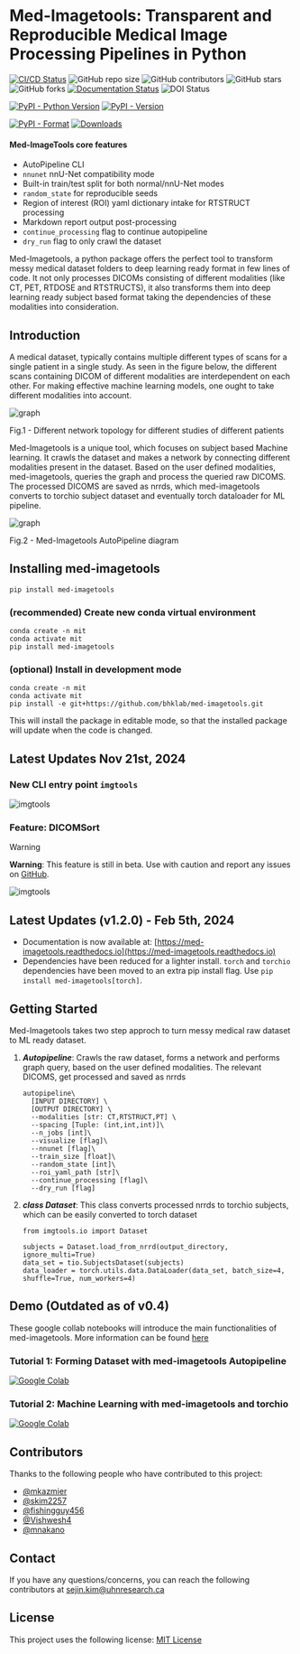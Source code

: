 # Med-Imagetools: Transparent and Reproducible Medical Image Processing Pipelines in Python

[![CI/CD Status](https://github.com/bhklab/med-imagetools/actions/workflows/main.yml/badge.svg)](https://github.com/bhklab/med-imagetools/actions/workflows/main.yml)
![GitHub repo size](https://img.shields.io/github/repo-size/bhklab/med-imagetools)
![GitHub contributors](https://img.shields.io/github/contributors/bhklab/med-imagetools)
![GitHub stars](https://img.shields.io/github/stars/bhklab/med-imagetools?style=social)
![GitHub forks](https://img.shields.io/github/forks/bhklab/med-imagetools?style=social)
[![Documentation Status](https://readthedocs.org/projects/med-imagetools/badge/?version=documentation)](https://med-imagetools.readthedocs.io/en/documentation/?badge=documentation)
![DOI Status](https://zenodo.org/badge/243786996.svg)

[![PyPI - Python Version](https://img.shields.io/pypi/pyversions/med-imagetools)](https://pypi.org/project/med-imagetools/)
[![PyPI - Version](https://img.shields.io/pypi/v/med-imagetools)](https://pypi.org/project/med-imagetools/)

[![PyPI - Format](https://img.shields.io/pypi/format/med-imagetools)](https://pypi.org/project/med-imagetools/)
[![Downloads](https://static.pepy.tech/badge/med-imagetools)](https://pepy.tech/project/med-imagetools)

#### Med-ImageTools core features

* AutoPipeline CLI
* `nnunet` nnU-Net compatibility mode
* Built-in train/test split for both normal/nnU-Net modes
* `random_state` for reproducible seeds
* Region of interest (ROI) yaml dictionary intake for RTSTRUCT processing
* Markdown report output post-processing
* `continue_processing` flag to continue autopipeline
* `dry_run` flag to only crawl the dataset

Med-Imagetools, a python package offers the perfect tool to transform messy medical dataset folders to deep learning ready format in few lines of code. It not only processes DICOMs consisting of different modalities (like CT, PET, RTDOSE and RTSTRUCTS), it also transforms them into deep learning ready subject based format taking the dependencies of these modalities into consideration.  

## Introduction

A medical dataset, typically contains multiple different types of scans for a single patient in a single study. As seen in the figure below, the different scans containing DICOM of different modalities are interdependent on each other. For making effective machine learning models, one ought to take different modalities into account.

![graph](https://github.com/bhklab/med-imagetools/blob/main/images/graph.png?raw=true)

Fig.1 - Different network topology for different studies of different patients

Med-Imagetools is a unique tool, which focuses on subject based Machine learning. It crawls the dataset and makes a network by connecting different modalities present in the dataset. Based on the user defined modalities, med-imagetools, queries the graph and process the queried raw DICOMS. The processed DICOMS are saved as nrrds, which med-imagetools converts to torchio subject dataset and eventually torch dataloader for ML pipeline.

![graph](https://github.com/bhklab/med-imagetools/blob/main/images/autopipeline.png?raw=true)

Fig.2 - Med-Imagetools AutoPipeline diagram

## Installing med-imagetools

```console
pip install med-imagetools
```

### (recommended) Create new conda virtual environment

```console
conda create -n mit
conda activate mit
pip install med-imagetools
```

### (optional) Install in development mode

```console
conda create -n mit
conda activate mit
pip install -e git+https://github.com/bhklab/med-imagetools.git
```

This will install the package in editable mode, so that the installed package will update when the code is changed.

## Latest Updates Nov 21st, 2024

### New CLI entry point `imgtools`

![imgtools](https://github.com/bhklab/med-imagetools/blob/main/images/imgtools_help.png?raw=true)

### Feature: DICOMSort

> [!WARNING]
> **Warning**: This feature is still in beta. Use with caution and report any issues on [GitHub](https://github.com/bhklab/med-imagetools/issues).

![imgtools](https://github.com/bhklab/med-imagetools/blob/main/images/dicomsort_help.png?raw=true)

## Latest Updates (v1.2.0) - Feb 5th, 2024

* Documentation is now available at: [https://med-imagetools.readthedocs.io](https://med-imagetools.readthedocs.io)
* Dependencies have been reduced for a lighter install. `torch` and `torchio` dependencies have been moved to an extra pip install flag. Use `pip install med-imagetools[torch]`.

## Getting Started

Med-Imagetools takes two step approch to turn messy medical raw dataset to ML ready dataset.  

1. ***Autopipeline***: Crawls the raw dataset, forms a network and performs graph query, based on the user defined modalities. The relevant DICOMS, get processed and saved as nrrds

    ```console
    autopipeline\
      [INPUT DIRECTORY] \
      [OUTPUT DIRECTORY] \
      --modalities [str: CT,RTSTRUCT,PT] \
      --spacing [Tuple: (int,int,int)]\
      --n_jobs [int]\
      --visualize [flag]\
      --nnunet [flag]\
      --train_size [float]\
      --random_state [int]\
      --roi_yaml_path [str]\
      --continue_processing [flag]\
      --dry_run [flag]
    ```

2. ***class Dataset***: This class converts processed nrrds to torchio subjects, which can be easily converted to torch dataset

    ```console
    from imgtools.io import Dataset
    
    subjects = Dataset.load_from_nrrd(output_directory, ignore_multi=True)
    data_set = tio.SubjectsDataset(subjects)
    data_loader = torch.utils.data.DataLoader(data_set, batch_size=4, shuffle=True, num_workers=4)
    ```

## Demo (Outdated as of v0.4)

These google collab notebooks will introduce the main functionalities of med-imagetools. More information can be found [here](https://github.com/bhklab/med-imagetools/blob/master/examples/README.md)

### Tutorial 1: Forming Dataset with med-imagetools Autopipeline

[![Google Colab](https://colab.research.google.com/assets/colab-badge.svg)](https://colab.research.google.com/github/skim2257/tcia_samples/blob/main/notebooks/Tutorial_1_Forming_Dataset_with_Med_Imagetools.ipynb)

### Tutorial 2: Machine Learning with med-imagetools and torchio

[![Google Colab](https://colab.research.google.com/assets/colab-badge.svg)](https://colab.research.google.com/github/skim2257/tcia_samples/blob/main/notebooks/Tutorial_2_Machine_Learning_with_Med_Imagetools_and_torchio.ipynb)

## Contributors

Thanks to the following people who have contributed to this project:

* [@mkazmier](https://github.com/mkazmier)
* [@skim2257](https://github.com/skim2257)
* [@fishingguy456](https://github.com/fishingguy456)
* [@Vishwesh4](https://github.com/Vishwesh4)
* [@mnakano](https://github.com/mnakano)

## Contact

If you have any questions/concerns, you can reach the following contributors at sejin.kim@uhnresearch.ca

## License

This project uses the following license: [MIT License](https://github.com/bhklab/med-imagetools/blob/master/LICENSE)
